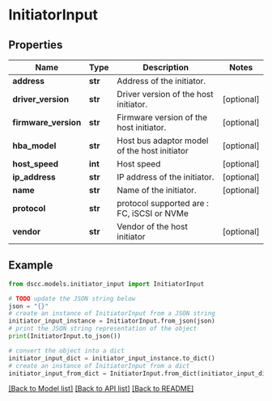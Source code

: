 # InitiatorInput


## Properties

Name | Type | Description | Notes
------------ | ------------- | ------------- | -------------
**address** | **str** | Address of the initiator. | 
**driver_version** | **str** | Driver version of the host initiator. | [optional] 
**firmware_version** | **str** | Firmware version of the host initiator. | [optional] 
**hba_model** | **str** | Host bus adaptor model of the host initiator | [optional] 
**host_speed** | **int** | Host speed | [optional] 
**ip_address** | **str** | IP address of the initiator. | [optional] 
**name** | **str** | Name of the initiator. | [optional] 
**protocol** | **str** | protocol supported are : FC, iSCSI or NVMe | 
**vendor** | **str** | Vendor of the host initiator | [optional] 

## Example

```python
from dscc.models.initiator_input import InitiatorInput

# TODO update the JSON string below
json = "{}"
# create an instance of InitiatorInput from a JSON string
initiator_input_instance = InitiatorInput.from_json(json)
# print the JSON string representation of the object
print(InitiatorInput.to_json())

# convert the object into a dict
initiator_input_dict = initiator_input_instance.to_dict()
# create an instance of InitiatorInput from a dict
initiator_input_from_dict = InitiatorInput.from_dict(initiator_input_dict)
```
[[Back to Model list]](../README.md#documentation-for-models) [[Back to API list]](../README.md#documentation-for-api-endpoints) [[Back to README]](../README.md)



